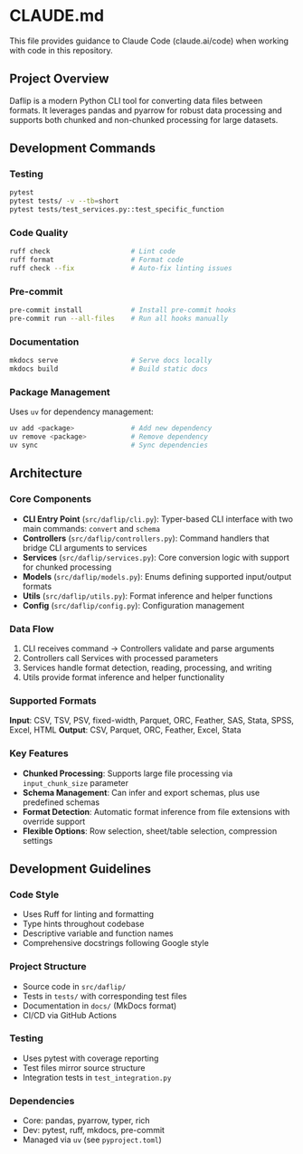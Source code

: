 # CLAUDE.md

This file provides guidance to Claude Code (claude.ai/code) when working with code in this repository.

## Project Overview

Daflip is a modern Python CLI tool for converting data files between formats. It leverages pandas and pyarrow for robust data processing and supports both chunked and non-chunked processing for large datasets.

## Development Commands

### Testing
```bash
pytest
pytest tests/ -v --tb=short
pytest tests/test_services.py::test_specific_function
```

### Code Quality
```bash
ruff check                    # Lint code
ruff format                   # Format code
ruff check --fix              # Auto-fix linting issues
```

### Pre-commit
```bash
pre-commit install            # Install pre-commit hooks
pre-commit run --all-files    # Run all hooks manually
```

### Documentation
```bash
mkdocs serve                  # Serve docs locally
mkdocs build                  # Build static docs
```

### Package Management
Uses `uv` for dependency management:
```bash
uv add <package>              # Add new dependency
uv remove <package>           # Remove dependency
uv sync                       # Sync dependencies
```

## Architecture

### Core Components

- **CLI Entry Point** (`src/daflip/cli.py`): Typer-based CLI interface with two main commands: `convert` and `schema`
- **Controllers** (`src/daflip/controllers.py`): Command handlers that bridge CLI arguments to services
- **Services** (`src/daflip/services.py`): Core conversion logic with support for chunked processing
- **Models** (`src/daflip/models.py`): Enums defining supported input/output formats
- **Utils** (`src/daflip/utils.py`): Format inference and helper functions
- **Config** (`src/daflip/config.py`): Configuration management

### Data Flow

1. CLI receives command → Controllers validate and parse arguments
2. Controllers call Services with processed parameters
3. Services handle format detection, reading, processing, and writing
4. Utils provide format inference and helper functionality

### Supported Formats

**Input**: CSV, TSV, PSV, fixed-width, Parquet, ORC, Feather, SAS, Stata, SPSS, Excel, HTML
**Output**: CSV, Parquet, ORC, Feather, Excel, Stata

### Key Features

- **Chunked Processing**: Supports large file processing via `input_chunk_size` parameter
- **Schema Management**: Can infer and export schemas, plus use predefined schemas
- **Format Detection**: Automatic format inference from file extensions with override support
- **Flexible Options**: Row selection, sheet/table selection, compression settings

## Development Guidelines

### Code Style
- Uses Ruff for linting and formatting
- Type hints throughout codebase
- Descriptive variable and function names
- Comprehensive docstrings following Google style

### Project Structure
- Source code in `src/daflip/`
- Tests in `tests/` with corresponding test files
- Documentation in `docs/` (MkDocs format)
- CI/CD via GitHub Actions

### Testing
- Uses pytest with coverage reporting
- Test files mirror source structure
- Integration tests in `test_integration.py`

### Dependencies
- Core: pandas, pyarrow, typer, rich
- Dev: pytest, ruff, mkdocs, pre-commit
- Managed via `uv` (see `pyproject.toml`)
